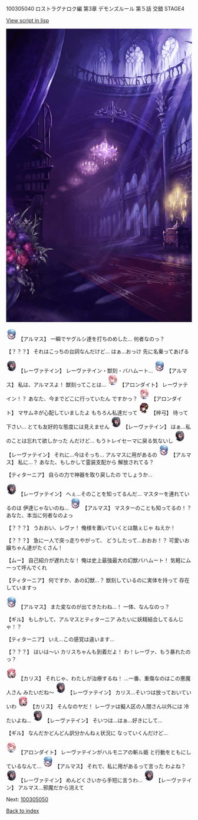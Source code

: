 100305040 ロストラグナロク編 第3章 デモンズルール 第５話 交錯 STAGE4

[View script in lisp](../scripts/100305040.txt)

![300_devil_room.png](../images/backgrounds/300_devil_room.png)

<img src="../images/units/3103811.png" alt="3103811.png" height="34"/>
【アルマス】
一瞬でヤグルシ達を打ちのめした…
何者なのっ？

【？？？】
それはこっちの台詞なんだけど…
はぁ…おっけ
先に名乗ってあげる

<img src="../images/units/3100211.png" alt="3100211.png" height="34"/>
【レーヴァテイン】
レーヴァテイン・獣刻・バハムート…

<img src="../images/units/3103811.png" alt="3103811.png" height="34"/>
【アルマス】
私は、アルマスよ！
獣刻ってことは…

<img src="../images/units/3100711.png" alt="3100711.png" height="34"/>
【アロンダイト】
レーヴァテイン！？
あなた、今までどこに行っていたん
ですかっ？

<img src="../images/units/3100711.png" alt="3100711.png" height="34"/>
【アロンダイト】
マサムネが心配していましたよ
もちろん私達だって

<img src="../images/units/3400611.png" alt="3400611.png" height="34"/>
【梓弓】
待って下さい…
とても友好的な態度には見えません

<img src="../images/units/3100211.png" alt="3100211.png" height="34"/>
【レーヴァテイン】
はぁ…私のことは忘れて欲しかった
んだけど…
もうトレイセーマに戻る気ないし

<img src="../images/units/3100211.png" alt="3100211.png" height="34"/>
【レーヴァテイン】
それに…今はそっち…
アルマスに用があるの

<img src="../images/units/3103811.png" alt="3103811.png" height="34"/>
【アルマス】
私に…？
あなた、もしかして霊装支配から
解放されてる？

【ティターニア】
自らの力で神器を取り戻したの
でしょうか…

<img src="../images/units/3100211.png" alt="3100211.png" height="34"/>
【レーヴァテイン】
へぇ…そのことを知ってるんだ…
マスターを連れているのは
伊達じゃないのね…

<img src="../images/units/3103811.png" alt="3103811.png" height="34"/>
【アルマス】
マスターのことも知ってるの！？
あなた、本当に何者なのよっ

【？？？】
うおおい、レヴァ！
俺様を置いていくとは酷ぇじゃ
ねえか！

【？？？】
急に一人で突っ走りやがって、
どうしたって…おおお！？
可愛いお嬢ちゃん達がたくさん！

【ムー】
自己紹介が遅れたな！
俺は史上最強最大の幻獣バハムート！
気軽にムーって呼んでくれ

【ティターニア】
何ですか、あの幻獣…？
獣刻しているのに実体を持って
存在していますっ

<img src="../images/units/3103811.png" alt="3103811.png" height="34"/>
【アルマス】
また変なのが出てきたわね…！
一体、なんなのっ？

【ギル】
もしかして、アルマスとティターニア
みたいに妖精結合してるんじゃ！？

【ティターニア】
いえ…この感覚は違います…

【？？？】
はいは～い
カリスちゃんも到着だよ！
わ！レーヴァ、もう暴れたのっ？

<img src="../images/units/3602511.png" alt="3602511.png" height="34"/>
【カリス】
それじゃ、わたしが治療するね！
…一番、重傷なのはこの悪魔人さん
みたいだね～

<img src="../images/units/3100211.png" alt="3100211.png" height="34"/>
【レーヴァテイン】
カリス…そいつは放っておいていいわ

<img src="../images/units/3602511.png" alt="3602511.png" height="34"/>
【カリス】
そんなのヤだ！
レーヴァは擬人区の人間さん以外には
冷たいよね…

<img src="../images/units/3100211.png" alt="3100211.png" height="34"/>
【レーヴァテイン】
そいつは…はぁ…好きにして…

【ギル】
なんだかどんどん訳分かんねぇ状況に
なっていくんだけど…

<img src="../images/units/3100711.png" alt="3100711.png" height="34"/>
【アロンダイト】
レーヴァテインがハルモニアの斬ル姫
と行動をともにしているなんて…

<img src="../images/units/3103811.png" alt="3103811.png" height="34"/>
【アルマス】
それで、私に用があるって言った
わよね？

<img src="../images/units/3100211.png" alt="3100211.png" height="34"/>
【レーヴァテイン】
めんどくさいから手短に言うわ…

<img src="../images/units/3100211.png" alt="3100211.png" height="34"/>
【レーヴァテイン】
アルマス…邪魔だから消えて


Next: [100305050](100305050.md)

[Back to index](index.md)
